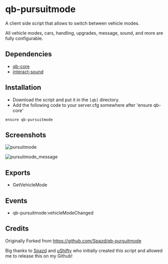 # qb-pursuitmode
A client side script that allows to switch between vehicle modes.

All vehicle modes, cars, handling, upgrades, message, sound, and more are fully configurable.

## Dependencies
- [qb-core](https://github.com/qbcore-framework/qb-core)
- [interact-sound](https://github.com/qbcore-framework/interact-sound)

## Installation
- Download the script and put it in the `[qb]` directory.
- Add the following code to your server.cfg somewhere after 'ensure qb-core'
```
ensure qb-pursuitmode
```

## Screenshots

![pursuitmode](https://user-images.githubusercontent.com/25738474/157967966-4c46c126-35cb-4964-97b2-84fdafd679e8.PNG)

![pursuitmode_message](https://user-images.githubusercontent.com/25738474/157968330-3de13427-f9ba-4081-9623-c692ebfe91cf.png)


## Exports 
- GetVehicleMode
 
 ## Events
 - qb-pursuitmode:vehicleModeChanged
    
 ## Credits
 
 Originally Forked from https://github.com/Spazd/qb-pursuitmode
 
 Big thanks to [Spazd](https://github.com/Spazd) and [uShifty](https://github.com/uShifty) who initially created this script and allowed me to release this on my Github!
 
